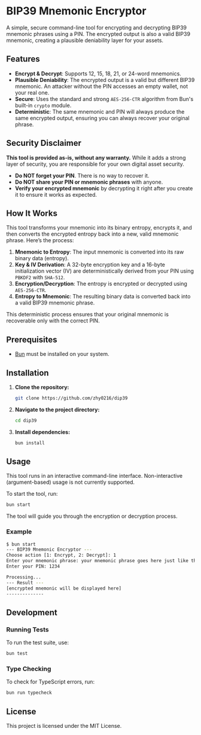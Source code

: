 # BIP39 Mnemonic Encryptor

A simple, secure command-line tool for encrypting and decrypting BIP39 mnemonic phrases using a PIN. The encrypted output is also a valid BIP39 mnemonic, creating a plausible deniability layer for your assets.

## Features

- **Encrypt & Decrypt**: Supports 12, 15, 18, 21, or 24-word mnemonics.
- **Plausible Deniability**: The encrypted output is a valid but different BIP39 mnemonic. An attacker without the PIN accesses an empty wallet, not your real one.
- **Secure**: Uses the standard and strong `AES-256-CTR` algorithm from Bun's built-in `crypto` module.
- **Deterministic**: The same mnemonic and PIN will always produce the same encrypted output, ensuring you can always recover your original phrase.

## Security Disclaimer

**This tool is provided as-is, without any warranty.** While it adds a strong layer of security, you are responsible for your own digital asset security. 

- **Do NOT forget your PIN**. There is no way to recover it.
- **Do NOT share your PIN or mnemonic phrases** with anyone.
- **Verify your encrypted mnemonic** by decrypting it right after you create it to ensure it works as expected.

## How It Works

This tool transforms your mnemonic into its binary entropy, encrypts it, and then converts the encrypted entropy back into a new, valid mnemonic phrase. Here’s the process:

1.  **Mnemonic to Entropy**: The input mnemonic is converted into its raw binary data (entropy).
2.  **Key & IV Derivation**: A 32-byte encryption key and a 16-byte initialization vector (IV) are deterministically derived from your PIN using `PBKDF2` with `SHA-512`.
3.  **Encryption/Decryption**: The entropy is encrypted or decrypted using `AES-256-CTR`.
4.  **Entropy to Mnemonic**: The resulting binary data is converted back into a valid BIP39 mnemonic phrase.

This deterministic process ensures that your original mnemonic is recoverable only with the correct PIN.

## Prerequisites

- [Bun](https://bun.sh/) must be installed on your system.

## Installation

1.  **Clone the repository:**
    ```sh
    git clone https://github.com/zhy0216/dip39
    ```
2.  **Navigate to the project directory:**
    ```sh
    cd dip39
    ```
3.  **Install dependencies:**
    ```sh
    bun install
    ```

## Usage

This tool runs in an interactive command-line interface. Non-interactive (argument-based) usage is not currently supported.

To start the tool, run:

```sh
bun start
```

The tool will guide you through the encryption or decryption process.

### Example

```sh
$ bun start
--- BIP39 Mnemonic Encryptor ---
Choose action [1: Encrypt, 2: Decrypt]: 1
Enter your mnemonic phrase: your mnemonic phrase goes here just like this example please
Enter your PIN: 1234

Processing...
--- Result ---
[encrypted mnemonic will be displayed here]
--------------
```

## Development

### Running Tests

To run the test suite, use:

```sh
bun test
```

### Type Checking

To check for TypeScript errors, run:

```sh
bun run typecheck
```

## License

This project is licensed under the MIT License.
